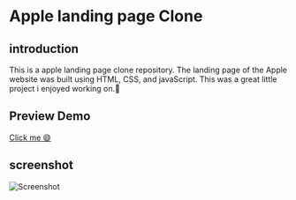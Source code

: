 # Apple landing page Clone


## introduction
This is a apple landing page clone repository. The landing page of the Apple website was built using HTML, CSS, and javaScript. This was a great little project i enjoyed working on.🙂

## Preview Demo <br>
[Click me 😄](https://appleclone01.netlify.app) 


## screenshot
![Screenshot](https://github.com/khalidadamu/apple-website-clone/blob/main/screenshots/apple%20clone.png)
